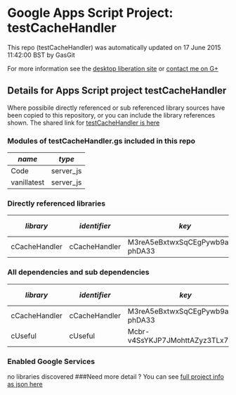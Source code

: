 # Google Apps Script Project: testCacheHandler
This repo (testCacheHandler) was automatically updated on 17 June 2015 11:42:00 BST by GasGit

For more information see the [desktop liberation site](http://ramblings.mcpher.com/Home/excelquirks/drivesdk/gettinggithubready "desktop liberation") or [contact me on G+](https://plus.google.com/+BruceMcpherson "Bruce McPherson - GDE")
## Details for Apps Script project testCacheHandler
Where possibile directly referenced or sub referenced library sources have been copied to this repository, or you can include the library references shown. 
The shared link for [testCacheHandler is here](https://script.google.com/d/1vAYwymb6xXEuWnmzakATORjm5q-fIVHHBGxDsg0cFESMHmeUBdRPwUJW/edit?usp=sharing "open in the GAS IDE")

### Modules of testCacheHandler.gs included in this repo
*name*|*type*
--- | --- 
Code| server_js
vanillatest| server_js
### Directly referenced libraries
*library*|*identifier*|*key*|*version*|*dev mode*|*source*|
--- | --- | --- | --- | --- | --- 
cCacheHandler| cCacheHandler|M3reA5eBxtwxSqCEgPywb9ai_d-phDA33|13|yes|[here](libraries/cCacheHandler "library source")
### All dependencies and sub dependencies
*library*|*identifier*|*key*|*version*|*dev mode*|*source*|
--- | --- | --- | --- | --- | --- 
cCacheHandler| cCacheHandler|M3reA5eBxtwxSqCEgPywb9ai_d-phDA33|13|yes|[here](libraries/cCacheHandler "library source")
cUseful| cUseful|Mcbr-v4SsYKJP7JMohttAZyz3TLx7pV4j|25|no|[here](libraries/cUseful "library source")
### Enabled Google Services
no libraries discovered
###Need more detail ?
You can see [full project info as json here](info.json)
